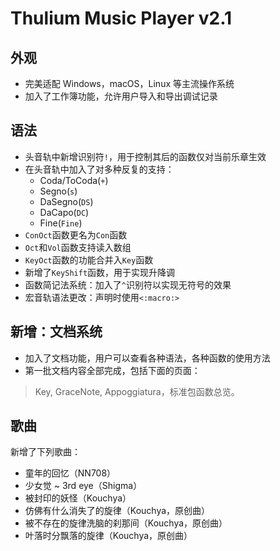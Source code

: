 # Thulium Music Player v2.1

## 外观
- 完美适配 Windows，macOS，Linux 等主流操作系统
- 加入了工作簿功能，允许用户导入和导出调试记录

## 语法
- 头音轨中新增识别符`!`，用于控制其后的函数仅对当前乐章生效
- 在头音轨中加入了对多种反复的支持：
  - Coda/ToCoda(`+`)
  - Segno(`s`)
  - DaSegno(`DS`)
  - DaCapo(`DC`)
  - Fine(`Fine`)
- `ConOct`函数更名为`Con`函数
- `Oct`和`Vol`函数支持读入数组
- `KeyOct`函数的功能合并入`Key`函数
- 新增了`KeyShift`函数，用于实现升降调
- 函数简记法系统：加入了`^`识别符以实现无符号的效果
- 宏音轨语法更改：声明时使用`<:macro:>`

## 新增：文档系统
- 加入了文档功能，用户可以查看各种语法，各种函数的使用方法
- 第一批文档内容全部完成，包括下面的页面：

> Key, GraceNote, Appoggiatura，标准包函数总览。

## 歌曲

新增了下列歌曲：
- 童年的回忆（NN708）
- 少女觉 ~ 3rd eye（Shigma）
- 被封印的妖怪（Kouchya）
- 仿佛有什么消失了的旋律（Kouchya，原创曲）
- 被不存在的旋律洗脑的刹那间（Kouchya，原创曲）
- 叶落时分飘落的旋律（Kouchya，原创曲）

